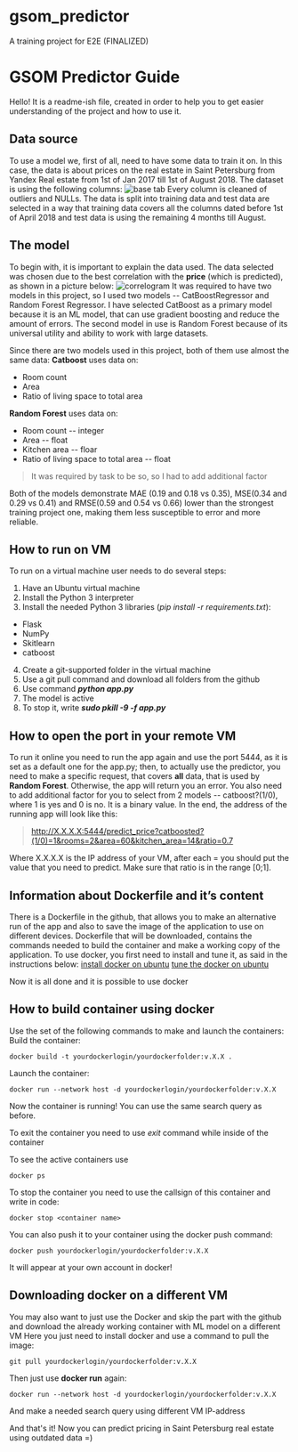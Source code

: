 # gsom_predictor
A training project for E2E (FINALIZED)
# GSOM Predictor Guide
Hello! It is a readme-ish file, created in order to help you to get easier understanding of the project and how to use it.

## Data source
To use a model we, first of all, need to have some data to train it on. In this case, the data is about prices on the real estate in Saint Petersburg from Yandex Real estate from 1st of Jan 2017 till 1st of August 2018. The dataset is using the following columns:
![base tab](https://drive.google.com/file/d/1QYzEpscQnKG2Oym0ZMFC5lTjjvALadbg/view?usp=sharing)
Every column is cleaned of outliers and NULLs. 
The data is split into training data and test data are selected in a way that training data covers all the columns dated before 1st of April 2018 and test data is using the remaining 4 months till August. 
## The model
To begin with, it is important to explain the data used. The data selected was chosen due to the best correlation with the **price** (which is predicted), as shown in a picture below:
![correlogram](https://drive.google.com/file/d/1TVaa2hPeGmg1CdXm51lbOrZh--wgB182/view?usp=sharing)
It was required to have two models in this project, so I used two models -- CatBoostRegressor and Random Forest Regressor. I have selected CatBoost as a primary model because it is an ML model, that can use gradient boosting and reduce the amount of errors. The second model in use is Random Forest because of its universal utility and ability to work with large datasets. 

Since there are two models used in this project, both of them use almost the same data:
**Catboost** uses data on:
 - Room count
 - Area
 - Ratio of living space to total area
 
**Random Forest** uses data on:
 - Room count -- integer
 - Area -- float
 - Kitchen area -- floar
 - Ratio of living space to total area -- float

> It was required by task to be so, so I had to add additional factor

Both of the models demonstrate MAE (0.19 and 0.18 vs 0.35), MSE(0.34 and 0.29 vs 0.41) and RMSE(0.59 and 0.54 vs 0.66) lower than the strongest training project one, making them less susceptible to error and more reliable.

## How to run on VM
To run on a virtual machine user needs to do several steps:

 1. Have an Ubuntu virtual machine
 2. Install	the Python 3 interpreter
 3. Install the needed Python 3 libraries (*pip install -r requirements.txt*): 
  - Flask
  - NumPy
  - Skitlearn
  - catboost
 4. Create a git-supported folder in the virtual machine
 5. Use a git pull command and download all folders from the github
 6. Use command ***python app.py*** 
 7. The model is active
 8. To stop it, write ***sudo pkill -9 -f app.py***

## How to open the port in your remote VM 
To run it online you need to run the app again and use the port 5444, as it is set as a default one for the app.py; then, to actually use the predictor, you need to make a specific request, that covers **all**  data, that is used by **Random Forest**. Otherwise, the app will return you an error.
You also need to  add additional factor for you to select from 2 models -- catboost?(1/0), where 1 is yes and 0 is no. It is a binary value.
In the end, the address of the running app will look like this:

> http://X.X.X.X:5444/predict_price?catboosted?(1/0)=1&rooms=2&area=60&kitchen_area=14&ratio=0.7

Where X.X.X.X is the IP address of your VM, after each = you should put the value that you need to predict. Make sure that ratio is in the range [0;1].

## Information about Dockerfile and it’s content 
There is a Dockerfile in the github, that allows you to make an alternative run of the app and also to save the image of the application to use on different devices.
Dockerfile that will be downloaded, contains the commands needed to build the container and make a working copy of the application. To use docker, you first need to install and tune it, as said in the instructions below:
[install docker on ubuntu](https://docs.docker.com/engine/install/ubuntu/)
[tune the docker on ubuntu](https://docs.docker.com/engine/install/linux-postinstall/)

Now it is all done and it is possible to use docker
## How to build container using docker
Use the set of the following commands to make and launch the containers:
Build the container:

    docker build -t yourdockerlogin/yourdockerfolder:v.X.X .
    
Launch the container:

    docker run --network host -d yourdockerlogin/yourdockerfolder:v.X.X
Now the container is running!
You can use the same search query as before.

To exit the container you need to use *exit* command while inside of the container

To see the active containers use

    docker ps
To stop the container you need to use the callsign of this container and write in code:

    docker stop <container name>
 You can also push it to your container using the docker push command:
 

    docker push yourdockerlogin/yourdockerfolder:v.X.X
  It will appear at your own account in docker!
  ## Downloading docker on a different VM
  You may also want to just use the Docker and skip the part with the github and download the already working container with ML model on a different VM
  Here you just need to install docker and use a command to pull the image:
  

    git pull yourdockerlogin/yourdockerfolder:v.X.X
Then just use **docker run**  again:

    docker run --network host -d yourdockerlogin/yourdockerfolder:v.X.X
And make a needed search query using different VM IP-address

 
And that's it! Now you can predict pricing in Saint Petersburg real estate using outdated data =)
